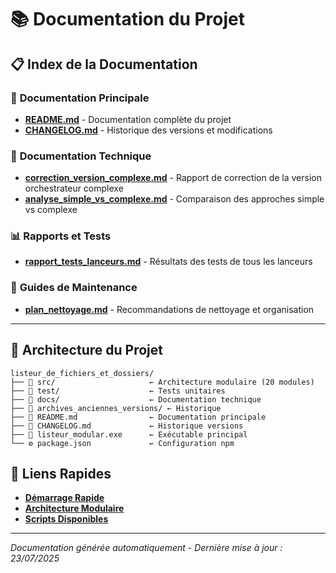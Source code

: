 # 📚 Documentation du Projet

## 📋 **Index de la Documentation**

### 🎯 **Documentation Principale**
- **[README.md](../README.md)** - Documentation complète du projet
- **[CHANGELOG.md](../CHANGELOG.md)** - Historique des versions et modifications

### 🔧 **Documentation Technique**
- **[correction_version_complexe.md](correction_version_complexe.md)** - Rapport de correction de la version orchestrateur complexe
- **[analyse_simple_vs_complexe.md](analyse_simple_vs_complexe.md)** - Comparaison des approches simple vs complexe

### 📊 **Rapports et Tests**
- **[rapport_tests_lanceurs.md](rapport_tests_lanceurs.md)** - Résultats des tests de tous les lanceurs

### 🧹 **Guides de Maintenance**
- **[plan_nettoyage.md](plan_nettoyage.md)** - Recommandations de nettoyage et organisation

---

## 🎯 **Architecture du Projet**

```
listeur_de_fichiers_et_dossiers/
├── 📁 src/                     ← Architecture modulaire (20 modules)
├── 📁 test/                    ← Tests unitaires
├── 📁 docs/                    ← Documentation technique
├── 📁 archives_anciennes_versions/ ← Historique
├── 📄 README.md                ← Documentation principale
├── 📄 CHANGELOG.md             ← Historique versions
├── 🚀 listeur_modular.exe      ← Exécutable principal
└── ⚙️ package.json             ← Configuration npm
```

## 🚀 **Liens Rapides**

- **[Démarrage Rapide](../README.md#démarrage-rapide)**
- **[Architecture Modulaire](../README.md#architecture-modulaire)**
- **[Scripts Disponibles](../README.md#scripts-disponibles)**

---

*Documentation générée automatiquement - Dernière mise à jour : 23/07/2025*
